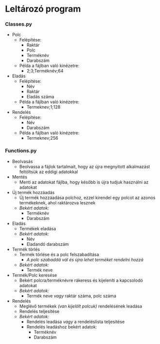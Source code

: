 # Leltározó program

### Classes.py

- Polc
    - Felépítése:
        - Raktár
        - Polc
        - Terméknév
        - Darabszám
    - Példa a fájlban való kinézetre:
        - 2;3;Terméknév;64
- Eladás
    - Felépítése:
        - Név
        - Raktár
        - Eladás száma
    - Példa a fájlban való kinézetre:
        - Termeknev;1;128
- Rendelés
    - Felépítése:
        - Név
        - Darabszám
    - Példa a fájlban való kinézetre:
        - Termeknev;256

### Functions.py

- Beolvasás
    - Beolvassa a fájlok tartalmait, hogy az újra megnyitott alkalmazást feltöltsük az eddigi adatokkal
- Mentés
    - Menti az adatokat fájlba, hogy később is újra tudjuk használni az adatokat
- Új termék hozzáadás
    - Új termék hozzáadása polchoz, ezzel kirendel egy polcot az azonos termékeknek, ahol raktározva lesznek
    - *Bekért adatok:*
        - Terméknév
        - Darabszám
- Eladás
    - Termékek eladása
    - *Bekért adatok:*
        - Név
        - Eladandó darabszám
- Termék törlés
    - Termék törlése és a polc felszabadítása<br>
        - *A polc szabaddá vál és újra lehet terméket rendelni hozzá*
    - *Bekért adatok:*
        - Termék neve
- Termék/Polc keresése
    - Bekért polcra/terméknévre rákeress és kijeleníti a kapcsolodó adatokat
    - *Bekért adatok:*
        - Termék neve *vagy* raktár száma, polc száma
- Rendelés
    - Meglévő termékek *(van kijelölt polcuk)* rendelésének leadása
    - Rendelés teljesítése
    - *Bekért adatok:*
        - Rendelés leadása *vagy* a rendeléslista teljesítése
        - Rendelés leadáshoz bekért adatok:
            - Terméknév
            - Darabszám